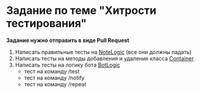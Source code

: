 # Задание по теме "Хитрости тестирования"

**Задание нужно отправить в виде Pull Request**

1. Написать правильные тесты на [NoteLogic](src/main/java/example/note/NoteLogic.java) (все они должны падать)
2. Написать тесты на методы добавления и удаления класса [Container](src/main/java/example/container/Container.java)
3. Написать тесты на логику бота [BotLogic](src%2Fmain%2Fjava%2Fexample%2Fbot%2FBotLogic.java)
   * тест на команду /test
   * тест на команду /notify
   * тест на команду /repeat
